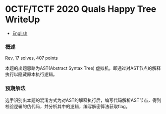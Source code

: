 # 0CTF/TCTF 2020 Quals Happy Tree WriteUp

- [English](./README_en.md)

### 概述

Rev, 17 solves, 407 points

本题的出题思路为AST(Abstract Syntax Tree) 虚拟机，即通过对AST节点的解释执行以隐藏原本执行逻辑。

### 预期解法

选手识别出本题的混淆方式为对AST的解释执行后，编写代码解析AST节点，得到校验逻辑的伪代码，并分析其中的逻辑，编写解密算法获取flag。

